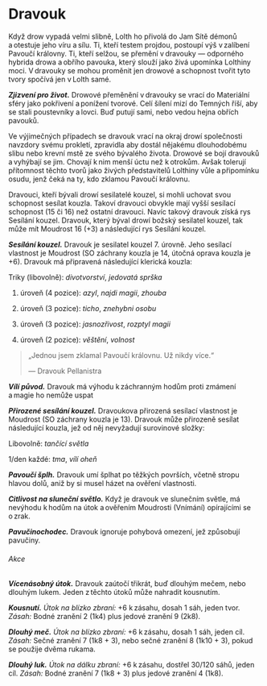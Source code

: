 # Dravouk
  
Když drow vypadá velmi slibně, Lolth ho přivolá do Jam Sítě démonů a otestuje jeho víru a sílu. Ti, kteří testem projdou, postoupí výš v zalíbení Pavoučí královny. Ti, kteří selžou, se přemění v dravouky — odporného hybrida drowa a obřího pavouka, který slouží jako živá upomínka Lolthiny moci. V dravouky se mohou proměnit jen drowové a schopnost tvořit tyto tvory spočívá jen v Lolth samé.
  
***Zjizvení pro život.*** Drowové přeměnění v dravouky se vrací do Materiální sféry jako pokřivení a ponížení tvorové. Celí šílení mizí do Temných říší, aby se stali poustevníky a lovci. Buď putují sami, nebo vedou hejna obřích pavouků.
  
Ve výjimečných případech se dravouk vrací na okraj drowí společnosti navzdory svému prokletí, zpravidla aby dostál nějakému dlouhodobému slibu nebo krevní mstě ze svého bývalého života. Drowové se bojí dravouků a vyhýbají se jim. Chovají k nim menší úctu než k otrokům. Avšak tolerují přítomnost těchto tvorů jako živých představitelů Lolthiny vůle a připomínku osudu, jenž čeká na ty, kdo zklamou Pavoučí královnu.
  
<Card header="Varianta: Dravoučí sesilatelé kouzel">

  
Dravouci, kteří bývali drowí sesilatelé kouzel, si mohli uchovat svou schopnost sesílat kouzla. Takoví dravouci obvykle mají vyšší sesílací schopnost (15 či 16) než ostatní dravouci. Navíc takový dravouk získá rys Sesílání kouzel. Dravouk, který býval drowí božský sesilatel kouzel, tak může mít Moudrost 16 (+3) a následující rys Sesílání kouzel.
  
***Sesílání kouzel.*** Dravouk je sesilatel kouzel 7. úrovně. Jeho sesílací vlastnost je Moudrost (SO záchrany kouzla je 14, útočná oprava kouzla je +6). Dravouk má připravená následující klerická kouzla:
 
Triky (libovolně): *divotvorství*, *jedovatá sprška*
  
1. úroveň (4 pozice): *azyl*, *najdi magii*, *zhouba*
  
2. úroveň (3 pozice): *ticho*, *znehybni osobu*
  
3. úroveň (3 pozice): *jasnozřivost*, *rozptyl magii*
  
4. úroveň (2 pozice): *věštění*, *volnost*
  

</Card>

> „Jednou jsem zklamal Pavoučí královnu. Už nikdy více.“
>  
> — Dravouk Pellanistra

<Monster 
    title="Dravouk"
    subtitle="Velká obluda, chaotické zlo"
    armor-class="19 (přirozená zbroj)"
    hit-points="123 (13k10 + 52)"
    speed="6 sáhů, šplhání 6 sáhů"
    str="16 (+3)"
    dex="16 (+3)"
    con="18 (+4)"
    int="13 (+1)"
    wis="14 (+2)"
    cha="12 (+1)"
    skills="Nenápadnost +9, Vnímání +5"
    senses="vidění ve tmě 24 sáhů, pasivní Vnímání 15"
    languages="elfština, temnobecná řeč"
    challenge="6 (2 300 ZK)"
    >

***Vílí původ.*** Dravouk má výhodu k záchranným hodům proti zmámení a magie ho nemůže uspat
  
***Přirozené sesílání kouzel.*** Dravoukova přirozená sesílací vlastnost je Moudrost (SO záchrany kouzla je 13). Dravouk může přirozeně sesílat následující kouzla, jež od něj nevyžadují surovinové složky:
  
Libovolně: *tančící světla*
  
1/den každé: *tma*, *vílí oheň*
  
***Pavoučí šplh.*** Dravouk umí šplhat po těžkých površích, včetně stropu hlavou dolů, aniž by si musel házet na ověření vlastnosti.
  
***Citlivost na sluneční světlo.*** Když je dravouk ve slunečním světle, má nevýhodu k hodům na útok a ověřením Moudrosti (Vnímání) opírajícími se o zrak.
  
***Pavučinochodec.*** Dravouk ignoruje pohybová omezení, jež způsobují pavučiny.
  
###### Akce
  
***Vícenásobný útok.*** Dravouk zaútočí třikrát, buď dlouhým mečem, nebo dlouhým lukem. Jeden z těchto útoků může nahradit kousnutím.
  
***Kousnutí.*** *Útok na blízko zbraní:* +6 k zásahu, dosah 1 sáh, jeden tvor. *Zásah:* Bodné zranění 2 (1k4) plus jedové zranění 9 (2k8).
  
***Dlouhý meč.*** *Útok na blízko zbraní:* +6 k zásahu, dosah 1 sáh, jeden cíl. *Zásah:* Sečné zranění 7 (1k8 + 3), nebo sečné zranění 8 (1k10 + 3), pokud se použije dvěma rukama.
  
***Dlouhý luk.*** *Útok na dálku zbraní:* +6 k zásahu, dostřel 30/120 sáhů, jeden cíl. *Zásah:* Bodné zranění 7 (1k8 + 3) plus jedové zranění 4 (1k8).

</Monster> 
